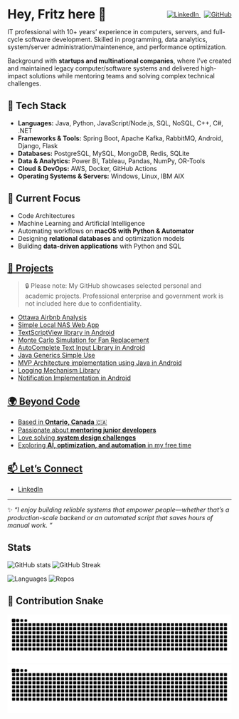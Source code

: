 <div style="display: flex; align-items: center; justify-content: space-between; max-width: 100%;">
  <div style="flex: 1;">
    <h1 style="margin: 0; padding: 0;">Hey, Fritz here 👋</h1>
  </div>
  <div style="text-align: right; white-space: nowrap; margin-left: 10px;">
    <a href="https://www.linkedin.com/in/hilfritzcamallere/" target="_blank">
      <img src="https://img.shields.io/badge/LinkedIn-blue?style=flat&logo=linkedin&logoColor=white" alt="LinkedIn" height="28">
    </a>&nbsp;
    <a href="https://github.com/hilfritz" target="_blank">
      <img src="https://img.shields.io/badge/GitHub-black?style=flat&logo=github&logoColor=white" alt="GitHub" height="28">
    </a>
  </div>
</div>
<p>
IT professional with 10+ years’ experience in computers, servers, and full-cycle software development. Skilled in programming, data analytics, system/server administration/maintenence, and performance optimization. </p>
<p>
Background with <strong>startups and multinational companies</strong>, where I’ve created and maintained legacy computer/software systems and delivered high-impact solutions while mentoring teams and solving complex technical challenges. </p>

## 🔧 Tech Stack
- **Languages:** Java, Python, JavaScript/Node.js, SQL, NoSQL, C++, C#, .NET  
- **Frameworks & Tools:** Spring Boot, Apache Kafka, RabbitMQ, Android, Django, Flask  
- **Databases:** PostgreSQL, MySQL, MongoDB, Redis, SQLite  
- **Data & Analytics:** Power BI, Tableau, Pandas, NumPy, OR-Tools  
- **Cloud & DevOps:** AWS, Docker, GitHub Actions  
- **Operating Systems & Servers:** Windows, Linux, IBM AIX  

## 📌 Current Focus
- Code Architectures  
- Machine Learning and Artificial Intelligence  
- Automating workflows on **macOS with Python & Automator**  
- Designing **relational databases** and optimization models  
- Building **data-driven applications** with Python and SQL  










## [📂 Projects](https://github.com/hilfritz)
> 🔒 Please note: My GitHub showcases selected personal and academic projects. Professional enterprise and government work is not included here due to confidentiality.

<ul>
  <li> <a href="https://github.com/hilfritz/python-simple-local-nas-file-manager"> Ottawa Airbnb Analysis</li>
  
  <li> <a href="https://github.com/hilfritz/ottawa-airbnb-cluster-analysis"> Simple Local NAS Web App</li>
  <li> <a href="https://github.com/hilfritz/AndroidTextScriptView"> TextScriptView library in Android </li>
  <li> <a href="https://github.com/hilfritz/fan-replacement-prescriptive-analysis-montecarlo-simulation"> Monte Carlo Simulation for Fan Replacement </li>
  <li> <a href="https://github.com/hilfritz/AndroidAutoCompleteHistoryTextView"> AutoComplete Text Input Library in Android </li>  
  <li> <a href="https://github.com/hilfritz/SimpleGenericsMvpJava"> Java Generics Simple Use </li>
  <li> <a href="https://github.com/hilfritz/Android-HBMvp"> MVP Architecture implementation using Java in Android </li>
  <li> <a href="https://github.com/hilfritz/AndroidKotlin-LogSimply"> Logging Mechanism Library </li>
  <li> <a href="https://github.com/hilfritz/AndroidNotificationSample">  Notification Implementation in Android </li>
  
</ul>

## 🌍 Beyond Code
- Based in **Ontario, Canada** 🇨🇦  
- Passionate about **mentoring junior developers**  
- Love solving **system design challenges**  
- Exploring **AI, optimization, and automation** in my free time


## 📫 Let’s Connect
- [LinkedIn](https://www.linkedin.com/in/hilfritzcamallere/)  


---

✨ _“I enjoy building reliable systems that empower people—whether that’s a production-scale backend or an automated script that saves hours of manual work. ”_  




## Stats 
![GitHub stats](https://github-readme-stats.vercel.app/api?username=hilfritz&show_icons=true&theme=dark)
![GitHub Streak](https://streak-stats.demolab.com?user=hilfritz&theme=dark&date_format=M%20j%5B%2C%20Y%5D)
<!--![Top Langs](https://github-readme-stats.vercel.app/api/top-langs/?username=hilfritz&layout=compact&theme=dark)-->
![Languages](https://github-profile-summary-cards.vercel.app/api/cards/most-commit-language?username=hilfritz&theme=github_dark)
![Repos](https://github-profile-summary-cards.vercel.app/api/cards/repos-per-language?username=hilfritz&theme=github_dark)


## 🐍 Contribution Snake
![Snake Light](https://raw.githubusercontent.com/hilfritz/hilfritz/output/github-contribution-grid-snake.svg#gh-light-mode-only)
![Snake Dark](https://raw.githubusercontent.com/hilfritz/hilfritz/output/github-contribution-grid-snake-dark.svg#gh-dark-mode-only)

